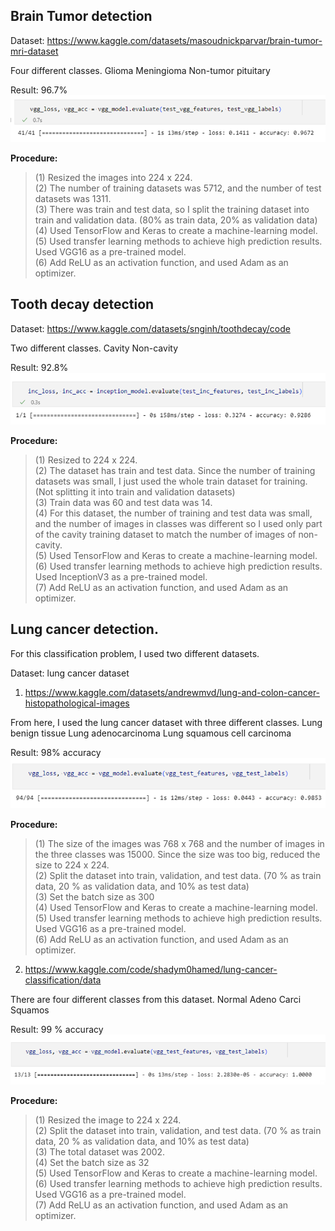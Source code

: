 ## Brain Tumor detection <br/>
Dataset: https://www.kaggle.com/datasets/masoudnickparvar/brain-tumor-mri-dataset

Four different classes. 
Glioma
Meningioma
Non-tumor
pituitary

Result: 96.7% <br/>
![brain tumor result image](brain_tumor_result.png)<br/>

**Procedure:** <br/>
> (1) Resized the images into 224 x 224. <br/>
> (2) The number of training datasets was 5712, and the number of test datasets was 1311. <br/>
> (3) There was train and test data, so I split the training dataset into train and validation data. (80% as train data, 20% as validation data) <br/>
> (4) Used TensorFlow and Keras to create a machine-learning model. <br/>
> (5) Used transfer learning methods to achieve high prediction results. Used VGG16 as a pre-trained model. <br/>
> (6) Add ReLU as an activation function, and used Adam as an optimizer. <br/>


## Tooth decay detection <br/>
Dataset: https://www.kaggle.com/datasets/snginh/toothdecay/code

Two different classes.
Cavity
Non-cavity

Result: 92.8% <br/>
![tooth decay result image](tooth_decay_result.png)<br/>

**Procedure:** <br/>
> (1) Resized to 224 x 224. <br/>
> (2) The dataset has train and test data. Since the number of training datasets was small, I just used the whole train dataset for training. (Not splitting it into train and validation datasets) <br/>
> (3) Train data was 60 and test data was 14. <br/>
> (4) For this dataset, the number of training and test data was small, and the number of images in classes was different so I used only part of the cavity training dataset to match the number of images of non-cavity. <br/>
> (5) Used TensorFlow and Keras to create a machine-learning model. <br/>
> (6) Used transfer learning methods to achieve high prediction results. Used InceptionV3 as a pre-trained model. <br/>
> (7) Add ReLU as an activation function, and used Adam as an optimizer. <br/>





## Lung cancer detection. <br/>

For this classification problem, I used two different datasets. 

Dataset: lung cancer dataset

1. https://www.kaggle.com/datasets/andrewmvd/lung-and-colon-cancer-histopathological-images

From here, I used the lung cancer dataset with three different classes. 
Lung benign tissue
Lung adenocarcinoma
Lung squamous cell carcinoma

Result: 98% accuracy <br/>
![lung cancer1 result image](lung_cancer1_result.png)<br/>

**Procedure:** <br/> 
> (1) The size of the images was 768 x 768 and the number of images in the three classes was 15000. Since the size was too big, reduced the size to 224 x 224. <br/>
> (2) Split the dataset into train, validation, and test data. (70 % as train data, 20 % as validation data, and 10% as test data) <br/>
> (3) Set the batch size as 300 <br/>
> (4) Used TensorFlow and Keras to create a machine-learning model. <br/>
> (5) Used transfer learning methods to achieve high prediction results. Used VGG16 as a pre-trained model. <br/>
> (6) Add ReLU as an activation function, and used Adam as an optimizer. <br/>

2. https://www.kaggle.com/code/shadym0hamed/lung-cancer-classification/data
 
There are four different classes from this dataset.
Normal
Adeno
Carci
Squamos
 
Result: 99 % accuracy <br/>
![lung cancer2 result image](lung_cancer2_result.png)<br/>

**Procedure:** <br/> 
> (1) Resized the image to 224 x 224. <br/>
> (2) Split the dataset into train, validation, and test data. (70 % as train data, 20 % as validation data, and 10% as test data) <br/>
> (3) The total dataset was 2002.<br/>
> (4) Set the batch size as 32<br/>
> (5) Used TensorFlow and Keras to create a machine-learning model. <br/>
> (6) Used transfer learning methods to achieve high prediction results. Used VGG16 as a pre-trained model.<br/>
> (7) Add ReLU as an activation function, and used Adam as an optimizer.<br/>
